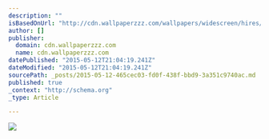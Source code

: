 ```yaml
---
description: ""
isBasedOnUrl: "http://cdn.wallpaperzzz.com/wallpapers/widescreen/hires/colorful-landscape-with-balloons.jpg"
author: []
publisher:
  domain: cdn.wallpaperzzz.com
  name: cdn.wallpaperzzz.com
datePublished: "2015-05-12T21:04:19.241Z"
dateModified: "2015-05-12T21:04:19.241Z"
sourcePath: _posts/2015-05-12-465cec03-fd0f-438f-bbd9-3a351c9740ac.md
published: true
_context: "http://schema.org"
_type: Article

---
```

![](http://cdn.wallpaperzzz.com/wallpapers/widescreen/hires/colorful-landscape-with-balloons.jpg)